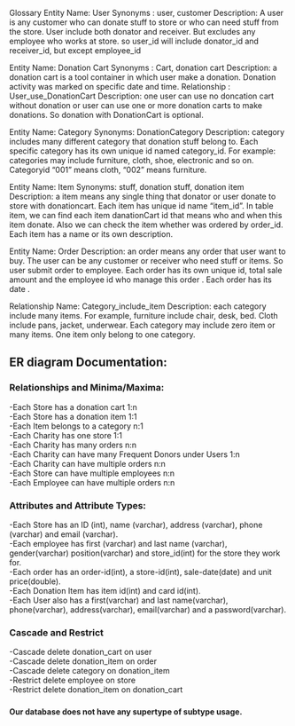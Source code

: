 Glossary
Entity Name: User
Synonyms : user, customer
Description: A user is any customer who can donate stuff to store or who can need stuff from the store.
User include both donator and receiver. But excludes any employee who works at store. so user_id will include donator_id and receiver_id, but except employee_id

Entity Name: Donation Cart
Synonyms : Cart, donation cart
Description: a donation cart is a tool container in which user make a donation. Donation activity was marked on specific date and time. 
Relationship : User_use_DonationCart
Description: one user can use no doncation cart without donation or user can use one or more donation carts to make donations. So donation with DonationCart is optional.

Entity Name: Category
Synonyms: DonationCategory
Description: category includes many different category that donation stuff belong to. Each specific category has its own unique id named category_id. For example: categories may include furniture, cloth, shoe, electronic and so on. Categoryid “001” means cloth, “002” means furniture.

Entity Name: Item
Synonyms: stuff, donation stuff, donation item
Description: a item means any single thing that donator or user donate to store with donationcart. Each item has unique id name “item_id”. In table item, we can find each item danationCart id that means who and when this item donate. Also we can check the item whether was ordered by order_id. Each item has a name or its own description.

Entity Name: Order
Description: an order means any order that user want to buy. The user can be any customer or receiver who need stuff or items. So user submit order to employee. Each order has its own unique id, total sale amount and the employee id who manage this order . Each order has its date .

Relationship Name: Category_include_item
Description: each category include many items. For example, furniture include chair, desk, bed. Cloth include pans, jacket, underwear. Each category may include zero item or many items. One item only belong to one category.
<h2> ER diagram Documentation:</h2>

<h3>Relationships and Minima/Maxima:</h3>
-Each Store has a donation cart 1:n </br>
-Each Store has a donation item 1:1 </br>
-Each Item belongs to a category n:1 </br>
-Each Charity has one store 1:1 </br>
-Each Charity has many orders n:n </br>
-Each Charity can have many Frequent Donors under Users 1:n </br>
-Each Charity can have multiple orders n:n </br>
-Each Store can have multiple employees n:n </br>
-Each Employee can have multiple orders n:n </br>

<h3>Attributes and Attribute Types:</h3>
-Each Store has an ID (int), name (varchar), address (varchar), phone (varchar) and email (varchar).</br>
-Each employee has first (varchar) and last name (varchar), gender(varchar) position(varchar) and store_id(int) for the store they work for.</br>
-Each order has an order-id(int), a store-id(int), sale-date(date) and unit price(double).</br>
-Each Donation Item has item id(int) and card id(int).</br>
-Each User also has a first(varchar) and last name(varchar), phone(varchar), address(varchar), email(varchar) and a password(varchar).</br>

<h3>Cascade and Restrict</h3>
-Cascade delete donation_cart on user</br>
-Cascade delete donation_item on order</br>
-Cascade delete category on donation_item</br>
-Restrict delete employee on store</br>
-Restrict delete donation_item on donation_cart</br>

<h3>

<h4>Our database does not have any supertype of subtype usage.</h4>

